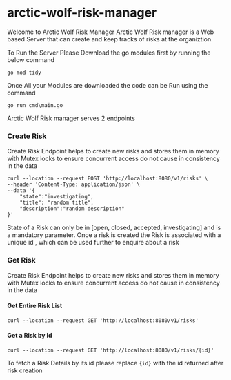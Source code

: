 # arctic-wolf-risk-manager
Welcome to Arctic Wolf Risk Manager 
Arctic Wolf Risk manager is a Web based Server that can create and keep tracks of risks at the organiztion.

To Run the Server Please Download the go modules first by running the below command
```
go mod tidy
```

Once All your Modules are downloaded the code can be Run using the command 
```
go run cmd\main.go
```

Arctic Wolf Risk manager serves 2 endpoints

### Create Risk

Create Risk Endpoint helps to create new risks and stores them in memory with Mutex locks to ensure concurrent access do not cause in consistency in the data

```
curl --location --request POST 'http://localhost:8080/v1/risks' \
--header 'Content-Type: application/json' \
--data '{
    "state":"investigating",
    "title": "random title",
    "description":"random description"
}'
```
State of a Risk can only be in [open, closed, accepted, investigating] and is a mandatory parameter. Once a risk is created the Risk is associated with a unique id , which can be used further to enquire about a risk

### Get Risk

Create Risk Endpoint helps to create new risks and stores them in memory with Mutex locks to ensure concurrent access do not cause in consistency in the data

#### Get Entire Risk List
```
curl --location --request GET 'http://localhost:8080/v1/risks'
```

#### Get a Risk by Id
```
curl --location --request GET 'http://localhost:8080/v1/risks/{id}'
```
To fetch a Risk Details by its id please replace `{id}` with the id returned after risk creation

